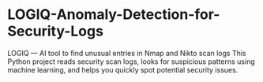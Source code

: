 # LOGIQ-Anomaly-Detection-for-Security-Logs
LOGIQ — AI tool to find unusual entries in Nmap and Nikto scan logs  This Python project reads security scan logs, looks for suspicious patterns using machine learning, and helps you quickly spot potential security issues.
